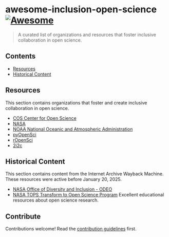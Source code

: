 # awesome-inclusion-open-science [![Awesome](https://awesome.re/badge.svg)](https://awesome.re)

> A curated list of organizations and resources that foster inclusive collaboration in open science.


## Contents

- [Resources](#resources)
- [Historical Content](#historical-content)


## Resources

This section contains organizations that foster and create inclusive collaboration in open science.

- [COS Center for Open Science](https://www.cos.io/)
- [NASA](https://https://science.nasa.gov/)
- [NOAA National Oceanic and Atmospheric Administration](https://www.noaa.gov/)
- [pyOpenSci](https://pyopensci.org)
- [rOpenSci](https://ropensci.org/)
- [2i2c](https://2i2c.org/)


## Historical Content

This section contains content from the Internet Archive Wayback Machine. These resources were active before January 20, 2025.

- [NASA Office of Diversity and Inclusion - ODEO](https://web.archive.org/web/20241203234804/https://www.nasa.gov/odeo/)
- [NASA TOPS Transform to Open Science Program](https://web.archive.org/web/20250117225447/https://science.nasa.gov/open-science/tops/) Excellent educational resources about open science research.


## Contribute

Contributions welcome! Read the [contribution guidelines](contributing.md) first.
